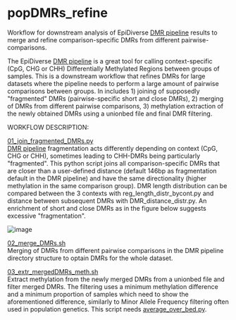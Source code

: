 # popDMRs_refine
Workflow for downstream analysis of EpiDiverse [DMR pipeline](https://github.com/EpiDiverse/dmr) results to merge and refine comparison-specific DMRs from different pairwise-comparisons.

The EpiDiverse [DMR pipeline](https://github.com/EpiDiverse/dmr) is a great tool for calling context-specific (CpG, CHG or CHH) Differentially Methylated Regions between groups of samples. This is a downstream workflow that refines DMRs for large datasets where the pipeline needs to perform a large amount of pairwise comparisons between groups. In includes 1) joining of supposedly "fragmented" DMRs (pairwise-specific short and close DMRs), 2) merging of DMRs from different pairwise comparisons, 3) methylation extraction of the newly obtained DMRs using a unionbed file and final DMR filtering.

WORKFLOW DESCRIPTION: <br/>

[01_join_fragmented_DMRs.py](https://github.com/Dario-Galanti/popDMRs_refine/blob/main/01_join_fragmented_DMRs.py) <br/>
[DMR pipeline](https://github.com/EpiDiverse/dmr) fragmentation acts differently depending on context (CpG, CHG or CHH), sometimes leading to CHH-DMRs being particularly "fragmented". This python script joins all comparison-specific DMRs that are closer than a user-defined distance (default 146bp as fragmentation default in the DMR pipeline) and have the same directionality (higher methylation in the same comparison group). 
DMR length distribution can be compared between the 3 contexts with reg_length_distr_bycont.py and distance between subsequent DMRs with DMR_distance_distr.py.
An enrichment of short and close DMRs as in the figure below suggests excessive "fragmentation".

![image](https://user-images.githubusercontent.com/58292612/121940472-6e80a580-cd4e-11eb-964f-25de4ee85b5e.png)


[02_merge_DMRs.sh](https://github.com/Dario-Galanti/popDMRs_refine/blob/main/02_merge_DMRs.sh) <br/>
Merging of DMRs from different pairwise comparisons in the DMR pipeline directory structure to optain DMRs for the whole dataset.

[03_extr_mergedDMRs_meth.sh](https://github.com/Dario-Galanti/popDMRs_refine/blob/main/03_extr_mergedDMRs_meth.sh) <br/>
Extract methylation from the newly merged DMRs from a unionbed file and filter merged DMRs. The filtering uses a minimum methylation difference and a minimum proportion of samples which need to show the aforementioned difference, similarly to Minor Allele Frequency filtering often used in population genetics.
This script needs [average_over_bed.py](https://github.com/EpiDiverse/ewas/blob/master/bin/average_over_bed.py).

